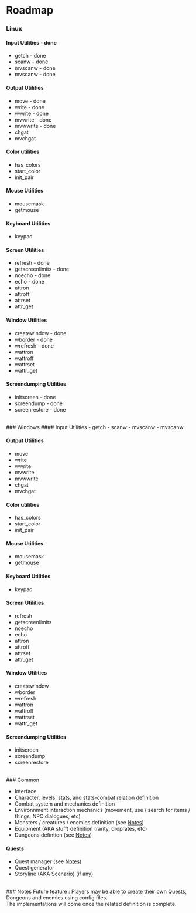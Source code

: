 # Roadmap

### Linux 
#### Input Utilities - done
- getch - done
- scanw - done
- mvscanw - done
- mvscanw - done
  
#### Output Utilities
- move - done
- write - done
- wwrite - done
- mvwrite - done
- mvwwrite - done
- chgat
- mvchgat

#### Color utilities
- has_colors
- start_color
- init_pair

#### Mouse Utilities
- mousemask
- getmouse

#### Keyboard Utilities
- keypad

#### Screen Utilities
- refresh - done
- getscreenlimits - done
- noecho - done
- echo - done
- attron
- attroff
- attrset
- attr_get

#### Window Utilities
- createwindow - done
- wborder - done
- wrefresh - done
- wattron
- wattroff
- wattrset
- wattr_get
  
#### Screendumping Utilities
- initscreen - done
- screendump - done
- screenrestore - done


<br>
### Windows
#### Input Utilities
- getch
- scanw
- mvscanw
- mvscanw
  
#### Output Utilities
- move
- write
- wwrite
- mvwrite
- mvwwrite
- chgat
- mvchgat

#### Color utilities
- has_colors
- start_color
- init_pair

#### Mouse Utilities
- mousemask
- getmouse

#### Keyboard Utilities
- keypad

#### Screen Utilities
- refresh
- getscreenlimits
- noecho
- echo
- attron
- attroff
- attrset
- attr_get

#### Window Utilities
- createwindow
- wborder
- wrefresh
- wattron
- wattroff
- wattrset
- wattr_get
  
#### Screendumping Utilities
- initscreen
- screendump
- screenrestore

<br>
### Common

- Interface
- Character, levels, stats, and stats-combat relation definition
- Combat system and mechanics definition
- Environnment interaction mechanics (movement, use / search for items / things, NPC dialogues, etc)
- Monsters / creatures / enemies definition (see [Notes](#otes))
- Equipment (AKA stuff) definition (rarity, droprates, etc)
- Dungeons defintion (see [Notes](#notes))

#### Quests
- Quest manager (see [Notes](#notes))
- Quest generator
- Storyline (AKA Scenario) (if any)

<br>
### Notes
Future feature : Players may be able to create their own Quests, Dongeons and enemies using config files.<br>
The implementations will come once the related definition is complete.<br>